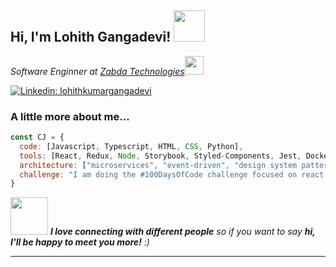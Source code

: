 <h2> Hi, I'm Lohith Gangadevi! <img src="https://media.giphy.com/media/mGcNjsfWAjY5AEZNw6/giphy.gif" width="50"></h2>
<p><em>Software Enginner at <a href="https://zabda.com/">Zabda Technologies</a><img src="https://media.giphy.com/media/fYSnHlufseco8Fh93Z/giphy.gif" width="30">
</em></p>

[![Linkedin: lohithkumargangadevi](https://img.shields.io/badge/-lohith-blue?style=flat-square&logo=Linkedin&logoColor=white&link=https://www.linkedin.com/in/lohithkumargangadevi/)]([https://www.linkedin.com/in/thaianebraga/](https://www.linkedin.com/in/lohithkumargangadevi/))


### A little more about me...  

```javascript
const CJ = {
  code: [Javascript, Typescript, HTML, CSS, Python],
  tools: [React, Redux, Node, Storybook, Styled-Components, Jest, Docker],
  architecture: ["microservices", "event-driven", "design system pattern"],
  challenge: "I am doing the #100DaysOfCode challenge focused on react and typescript"
}
```

<img src="https://media.giphy.com/media/LnQjpWaON8nhr21vNW/giphy.gif" width="60"> <em><b>I love connecting with different people</b> so if you want to say <b>hi, I'll be happy to meet you more!</b> :)</em>

---
